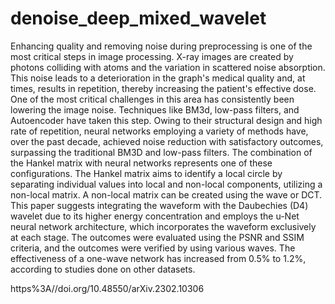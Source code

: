 # denoise_deep_mixed_wavelet
Enhancing quality and removing noise during preprocessing is one of the most critical steps in
image processing. X-ray images are created by photons colliding with atoms and the variation in scattered noise
absorption. This noise leads to a deterioration in the graph's medical quality and, at times, results in repetition, thereby
increasing the patient's effective dose. One of the most critical challenges in this area has consistently been lowering
the image noise. Techniques like BM3d, low-pass filters, and Autoencoder have taken this step. Owing to their structural
design and high rate of repetition, neural networks employing a variety of methods have, over the past decade, achieved
noise reduction with satisfactory outcomes, surpassing the traditional BM3D and low-pass filters. The combination of
the Hankel matrix with neural networks represents one of these configurations. The Hankel matrix aims to identify a local
circle by separating individual values into local and non-local components, utilizing a non-local matrix. A non-local
matrix can be created using the wave or DCT. This paper suggests integrating the waveform with the Daubechies (D4)
wavelet due to its higher energy concentration and employs the u-Net neural network architecture, which incorporates
the waveform exclusively at each stage. The outcomes were evaluated using the PSNR and SSIM criteria, and the
outcomes were verified by using various waves. The effectiveness of a one-wave network has increased from 0.5% to
1.2%, according to studies done on other datasets.


https%3A//doi.org/10.48550/arXiv.2302.10306
